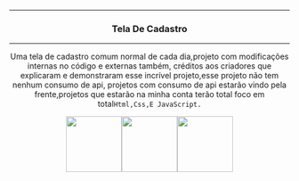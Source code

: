 <div align="center" >

---
### Tela De Cadastro
---

Uma tela de cadastro comum normal de cada dia,projeto
com modificações internas no código e externas também,
créditos aos criadores que explicaram e demonstraram esse
incrível projeto,esse projeto não tem nenhum consumo de api,
projetos com consumo de api estarão vindo pela frente,projetos
que estarão na minha conta terão total foco em total```Html,Css,E JavaScript.```

<img src="https://github.com/Anmol-Baranwal/Cool-GIFs-For-GitHub/assets/74038190/29fd6286-4e7b-4d6c-818f-c4765d5e39a9" width="100"><img src="https://user-images.githubusercontent.com/74038190/212257454-16e3712e-945a-4ca2-b238-408ad0bf87e6.gif" width="100"><img src="https://github.com/Anmol-Baranwal/Cool-GIFs-For-GitHub/assets/74038190/67f477ed-6624-42da-99f0-1a7b1a16eecb" width="100">

